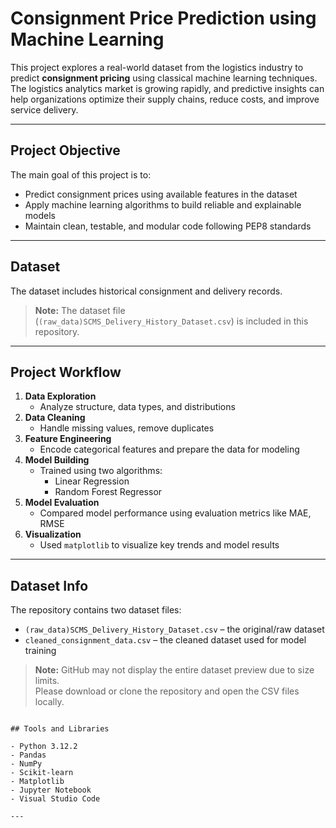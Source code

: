 # Consignment Price Prediction using Machine Learning

This project explores a real-world dataset from the logistics industry to predict **consignment pricing** using classical machine learning techniques. The logistics analytics market is growing rapidly, and predictive insights can help organizations optimize their supply chains, reduce costs, and improve service delivery.

---

## Project Objective

The main goal of this project is to:
- Predict consignment prices using available features in the dataset
- Apply machine learning algorithms to build reliable and explainable models
- Maintain clean, testable, and modular code following PEP8 standards

---

## Dataset

The dataset includes historical consignment and delivery records.  
> **Note:** The dataset file (`(raw_data)SCMS_Delivery_History_Dataset.csv`) is included in this repository.

---

## Project Workflow

1. **Data Exploration**
   - Analyze structure, data types, and distributions
2. **Data Cleaning**
   - Handle missing values, remove duplicates
3. **Feature Engineering**
   - Encode categorical features and prepare the data for modeling
4. **Model Building**
   - Trained using two algorithms:
     - Linear Regression
     - Random Forest Regressor
5. **Model Evaluation**
   - Compared model performance using evaluation metrics like MAE, RMSE
6. **Visualization**
   - Used `matplotlib` to visualize key trends and model results

---

## Dataset Info

The repository contains two dataset files:
- `(raw_data)SCMS_Delivery_History_Dataset.csv` – the original/raw dataset
- `cleaned_consignment_data.csv` – the cleaned dataset used for model training

> **Note:** GitHub may not display the entire dataset preview due to size limits.  
> Please download or clone the repository and open the CSV files locally.

```

## Tools and Libraries 

- Python 3.12.2
- Pandas
- NumPy
- Scikit-learn
- Matplotlib
- Jupyter Notebook
- Visual Studio Code
  
---


